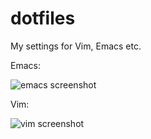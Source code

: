 # dotfiles
My settings for Vim, Emacs etc.

Emacs: 

![emacs screenshot][emacs-image]

Vim: 

![vim screenshot][vim-image]

[emacs-image]: http://i.imgur.com/lb49eOW.png
[vim-image]: http://imgur.com/VDJFKSr.png
